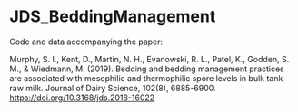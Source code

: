 # JDS_BeddingManagement
Code and data accompanying the paper: 

Murphy, S. I., Kent, D., Martin, N. H., Evanowski, R. L., Patel, K., Godden, S. M., & Wiedmann, M. (2019). Bedding and bedding management practices are associated with mesophilic and thermophilic spore levels in bulk tank raw milk. Journal of Dairy Science, 102(8), 6885-6900. https://doi.org/10.3168/jds.2018-16022
